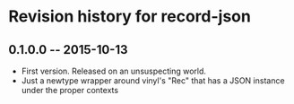 # Revision history for record-json

## 0.1.0.0  -- 2015-10-13

* First version. Released on an unsuspecting world.
* Just a newtype wrapper around vinyl's "Rec" that has a JSON instance under the proper contexts

